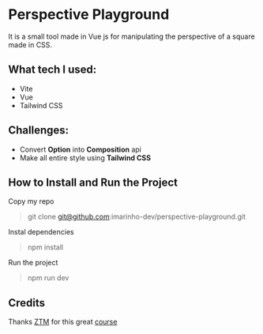 # Perspective Playground

<p>

It is a small tool made in Vue js for manipulating the perspective of a square made in CSS.

</p>

## What tech I used:

- Vite
- Vue
- Tailwind CSS

## Challenges:

- Convert **Option** into **Composition** api
- Make all entire style using **Tailwind CSS**

## How to Install and Run the Project

Copy my repo

> git clone git@github.com:imarinho-dev/perspective-playground.git

Instal dependencies

> npm install

Run the project

> npm run dev

## Credits

Thanks [ZTM](https://zerotomastery.io) for this great [course](https://www.udemy.com/course/complete-vue-js-developer-zero-to-mastery-vuex/)
